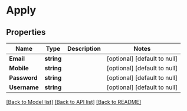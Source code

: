 # Apply

## Properties
Name | Type | Description | Notes
------------ | ------------- | ------------- | -------------
**Email** | **string** |  | [optional] [default to null]
**Mobile** | **string** |  | [optional] [default to null]
**Password** | **string** |  | [optional] [default to null]
**Username** | **string** |  | [optional] [default to null]

[[Back to Model list]](../README.md#documentation-for-models) [[Back to API list]](../README.md#documentation-for-api-endpoints) [[Back to README]](../README.md)


